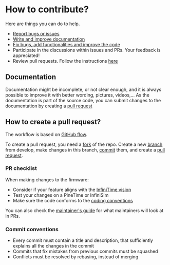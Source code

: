 # How to contribute?

Here are things you can do to help.

- [Report bugs or issues](https://github.com/InfiniTimeOrg/InfiniTime/issues/new/choose)
- [Write and improve documentation](#documentation)
- [Fix bugs, add functionalities and improve the code](#how-to-create-a-pull-request)
- Participate in the discussions within issues and PRs. Your feedback is appreciated!
- Review pull requests. Follow the instructions [here](maintainer-guide.md#reviewing-prs)

## Documentation

Documentation might be incomplete,
or not clear enough,
and it is always possible to improve it with better wording, pictures, videos,...
As the documentation is part of the source code,
you can submit changes to the documentation by creating a [pull request](#how-to-create-a-pull-request)

## How to create a pull request?

The workflow is based on [GitHub flow](https://docs.github.com/en/get-started/quickstart/github-flow).

To create a pull request,
you need a [fork](https://docs.github.com/en/pull-requests/collaborating-with-pull-requests/working-with-forks/about-forks) of the repo.
Create a new [branch](https://docs.github.com/en/pull-requests/collaborating-with-pull-requests/proposing-changes-to-your-work-with-pull-requests/about-branches) from develop,
make changes in this branch,
[commit](https://docs.github.com/en/pull-requests/committing-changes-to-your-project/creating-and-editing-commits/about-commits) them,
and create a [pull request](https://docs.github.com/en/pull-requests/collaborating-with-pull-requests/proposing-changes-to-your-work-with-pull-requests/creating-a-pull-request).

### PR checklist

When making changes to the firmware:

- Consider if your feature aligns with the [InfiniTime vision](InfiniTimeVision.md)
- Test your changes on a PineTime or InfiniSim
- Make sure the code conforms to the [coding conventions](coding-convention.md)

You can also check the [maintainer's guide](maintainer-guide.md)
for what maintainers will look at in PRs.

### Commit conventions

- Every commit must contain a title and description,
  that sufficiently explains all the changes in the commit
- Commits that fix mistakes from previous commits must be squashed
- Conflicts must be resolved by rebasing,
  instead of merging
